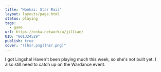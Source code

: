```yaml
---
title: "Honkai: Star Rail"
layout: layouts/page.html
status: playing
tags:
  - game
url: https://enka.network/u/jillian/
UID: "601324529"
publish: true
cover: "![hsr.png](hsr.png)"
---
```

I got Lingsha! Haven't been playing much this week, so she's not built yet. I also still need to catch up on the Wardance event.